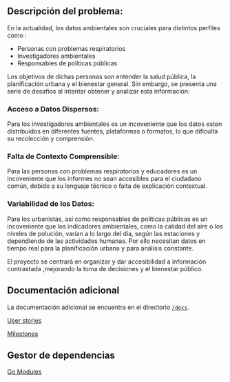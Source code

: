 ## Descripción del problema: 

En la actualidad, los datos ambientales son cruciales para distintos perfiles como :
- Personas con problemas respiratorios
- Investigadores ambientales
- Responsables de políticas públicas
  
Los objetivos de dichas personas son entender la salud pública, la planificación urbana y el bienestar general. Sin embargo, se presenta una serie de desafíos al intentar obtener y analizar esta información:

### Acceso a Datos Dispersos: 
Para los investigadores ambientales es un incoveniente que los datos esten distribuidos en diferentes fuentes, plataformas o formatos, lo que dificulta su recolección y comprensión. 

### Falta de Contexto Comprensible: 
Para las personas con problemas respiratorios y educadores es un incoveniente que los informes no sean accesibles para el ciudadano común, debido a su lenguaje técnico o falta de explicación contextual.

### Variabilidad de los Datos: 
Para los urbanistas, así como responsables de políticas públicas es un incoveniente que los indicadores ambientales, como la calidad del aire o los niveles de polución, varían a lo largo del día, según las estaciones y dependiendo de las actividades humanas. Por ello necesitan datos en tiempo real para la planificación urbana y para análisis constante.

El proyecto se centrará en organizar y dar accesibilidad a información contrastada ,mejorando la toma de decisiones y el bienestar público.

## Documentación adicional
La documentación adicional se encuentra en el directorio [`/docs`](./docs/ob0/README.md).

[User stories](./docs/User-stories.md)

[Milestones](./docs/Milestones.md)

## Gestor de dependencias

[Go Modules](https://go.dev/ref/mod)
